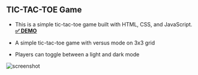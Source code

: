 ## TIC-TAC-TOE Game

- This is a simple tic-tac-toe game built with HTML, CSS, and JavaScript. [**✅ DEMO**](https://yoona-tic-tac-toe.netlify.app/)

- A simple tic-tac-toe game with versus mode on 3x3 grid

- Players can toggle between a light and dark mode


![screenshot](https://im2.ezgif.com/tmp/ezgif-2-d3b7477617bf.gif)


